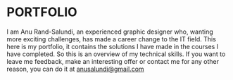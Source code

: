 # PORTFOLIO

I am Anu Rand-Salundi, an experienced graphic designer who, wanting more exciting challenges, has made a career change to the IT field. This here is my portfolio, it contains the solutions I have made in the courses I have completed. So this is an overview of my technical skills. If you want to leave me feedback, make an interesting offer or contact me for any other reason, you can do it at anusalundi@gmail.com
